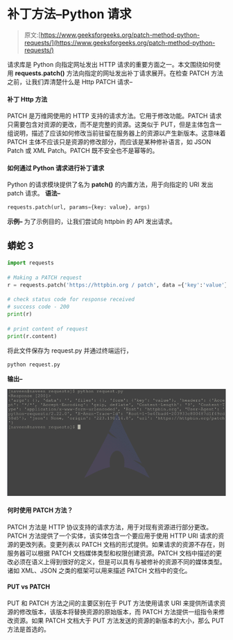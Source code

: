 # 补丁方法–Python 请求

> 原文:[https://www.geeksforgeeks.org/patch-method-python-requests/](https://www.geeksforgeeks.org/patch-method-python-requests/)

请求库是 Python 向指定网址发出 HTTP 请求的重要方面之一。本文围绕如何使用 **requests.patch()** 方法向指定的网址发出补丁请求展开。在检查 PATCH 方法之前，让我们弄清楚什么是 Http PATCH 请求–

#### 补丁 Http 方法

PATCH 是万维网使用的 HTTP 支持的请求方法。它用于修改功能。PATCH 请求只需要包含对资源的更改，而不是完整的资源。这类似于 PUT，但是主体包含一组说明，描述了应该如何修改当前驻留在服务器上的资源以产生新版本。这意味着 PATCH 主体不应该只是资源的修改部分，而应该是某种修补语言，如 JSON Patch 或 XML Patch。PATCH 既不安全也不是幂等的。

#### 如何通过 Python 请求进行补丁请求

Python 的请求模块提供了名为 **patch()** 的内置方法，用于向指定的 URI 发出 patch 请求。
**语法–**

```py
requests.patch(url, params={key: value}, args)
```

**示例–**
为了示例目的，让我们尝试向 httpbin 的 API 发出请求。

## 蟒蛇 3

```py
import requests

# Making a PATCH request
r = requests.patch('https://httpbin.org / patch', data ={'key':'value'})

# check status code for response received
# success code - 200
print(r)

# print content of request
print(r.content)
```

将此文件保存为 request.py 并通过终端运行，

```py
python request.py
```

**输出–**

![patch-method-python-requests](img/8396a3b8c2a00196fd74b8f98db7f605.png)

#### 何时使用 PATCH 方法？

PATCH 方法是 HTTP 协议支持的请求方法，用于对现有资源进行部分更改。PATCH 方法提供了一个实体，该实体包含一个要应用于使用 HTTP URI 请求的资源的更改列表。变更列表以 PATCH 文档的形式提供。如果请求的资源不存在，则服务器可以根据 PATCH 文档媒体类型和权限创建资源。PATCH 文档中描述的更改必须在语义上得到很好的定义，但是可以具有与被修补的资源不同的媒体类型。诸如 XML、JSON 之类的框架可以用来描述 PATCH 文档中的变化。

#### PUT vs PATCH

PUT 和 PATCH 方法之间的主要区别在于 PUT 方法使用请求 URI 来提供所请求资源的修改版本，该版本将替换资源的原始版本，而 PATCH 方法提供一组指令来修改资源。如果 PATCH 文档大于 PUT 方法发送的资源的新版本的大小，那么 PUT 方法是首选的。